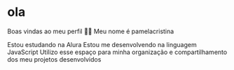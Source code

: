# ola
Boas vindas ao meu perfil 💙💙
Meu nome é pamelacristina

Estou estudando na Alura
Estou me desenvolvendo na linguagem JavaScript
Utilizo esse espaço para minha organização e compartilhamento dos meu projetos desenvolvidos
